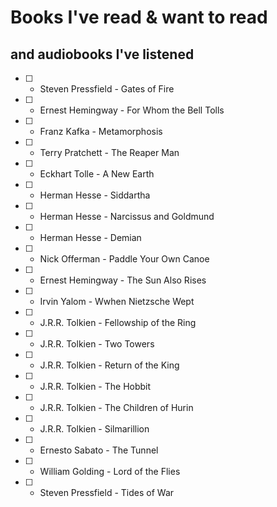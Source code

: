 # Books I've read & want to read

## and audiobooks I've listened

- [ ] - Steven Pressfield - Gates of Fire
- [ ] - Ernest Hemingway - For Whom the Bell Tolls
- [ ] - Franz Kafka - Metamorphosis
- [ ] - Terry Pratchett - The Reaper Man
- [ ] - Eckhart Tolle - A New Earth
- [ ] - Herman Hesse - Siddartha
- [ ] - Herman Hesse - Narcissus and Goldmund
- [ ] - Herman Hesse - Demian
- [ ] - Nick Offerman - Paddle Your Own Canoe
- [ ] - Ernest Hemingway - The Sun Also Rises
- [ ] - Irvin Yalom - Wwhen Nietzsche Wept 
- [ ] - J.R.R. Tolkien - Fellowship of the Ring
- [ ] - J.R.R. Tolkien - Two Towers
- [ ] - J.R.R. Tolkien - Return of the King
- [ ] - J.R.R. Tolkien - The Hobbit
- [ ] - J.R.R. Tolkien - The Children of Hurin
- [ ] - J.R.R. Tolkien - Silmarillion
- [ ] - Ernesto Sabato - The Tunnel
- [ ] - William Golding - Lord of the Flies
- [ ] - Steven Pressfield - Tides of War